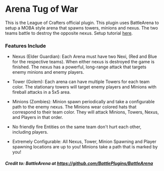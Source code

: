 # Arena Tug of War
This is the League of Crafters official plugin. This plugin uses BattleArena to setup a MOBA style arena that spawns towers, minions and nexus. The two teams battle to destroy the opposite nexus. Setup tutorial [here](https://www.youtube.com/watch?v=dDaS4_0cbno&t=49s).


### Features Include
- Nexus (Elder Guardian):
Each Arena must have two Nexi, (Red and Blue for the respective teams). When either nexus is destroyed the game is finished. The nexus has a powerful, long-range attack that targets enemy minions and enemy players.

- Tower (Golem):
Each arena can have multiple Towers for each team color. The stationary towers will target enemy players and Minions with fireball attacks in a 5x5 area.

- Minions (Zombies):
Minion spawn periodically and take a configurable path to the enemy nexus. The Minions wear colored hats that correspond to their team color. They will attack Minions, Towers, Nexus, and Players in that order.

- No friendly fire
Entities on the same team don't hurt each other, including players.

- Extremely Configurable:
All Nexus, Tower, Minion Spawning and Player spawning locations are up to you! Minions take a path that is marked by you!


##### Credit to: BattleArena at https://github.com/BattlePlugins/BattleArena
